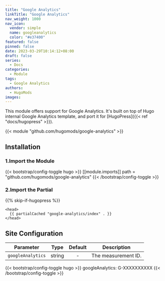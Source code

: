 ```yaml
---
title: "Google Analytics"
linkTitle: "Google Analytics"
nav_weight: 1000
nav_icon:
  vendor: simple
  name: googleanalytics
  color: "#e37400"
featured: false
pinned: false
date: 2023-03-29T10:14:12+08:00
draft: false
series:
  - Docs
categories:
  - Module
tags:
  - Google Analytics
authors:
  - HugoMods
images:
---
```


This module offers support for Google Analytics. It's built on top of Hugo internal Google Analytics template, and port it for [HugoPress]({{< ref "docs/hugopress" >}}).

<!--more-->

{{< module "github.com/hugomods/google-analytics" >}}

## Installation

### 1.Import the Module

{{< bootstrap/config-toggle hugo >}}
[[module.imports]]
path = "github.com/hugomods/google-analytics"
{{< /bootstrap/config-toggle >}}

### 2.Import the Partial

{{% skip-if-hugopress %}}

```go-html-template
<head>
  {{ partialCached "google-analytics/index" . }}
</head>
```

## Site Configuration

| Parameter         |  Type  | Default | Description         |
| ----------------- | :----: | :-----: | ------------------- |
| `googleAnalytics` | string |    -    | The measurement ID. |

{{< bootstrap/config-toggle hugo >}}
googleAnalytics: G-XXXXXXXXXX
{{< /bootstrap/config-toggle >}}
